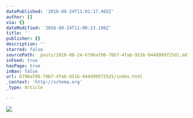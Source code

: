 ```yaml
---
datePublished: '2016-08-24T11:01:17.465Z'
author: []
via: {}
dateModified: '2016-08-24T11:00:13.196Z'
title: ''
publisher: {}
description: ''
starred: false
sourcePath: _posts/2016-08-24-6796af06-70b7-4fab-951b-044d909725d1.md
inFeed: true
hasPage: true
inNav: false
url: 6796af06-70b7-4fab-951b-044d909725d1/index.html
_context: 'http://schema.org'
_type: Article

---
```

![](https://the-grid-user-content.s3-us-west-2.amazonaws.com/7cd9356a-de04-4af5-9461-e7dd08d42588.jpg)